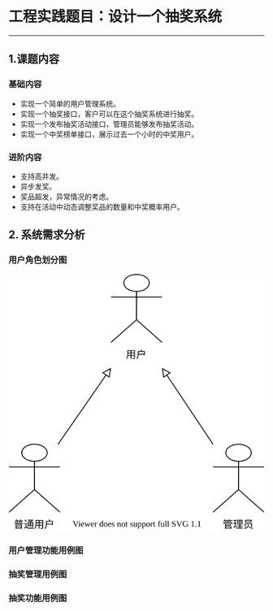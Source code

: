 # 工程实践题目：设计一个抽奖系统

---

## 1.课题内容
### 基础内容  
- 实现一个简单的用户管理系统。
- 实现一个抽奖接口，客户可以在这个抽奖系统进行抽奖。
- 实现一个发布抽奖活动接口，管理员能够发布抽奖活动。
- 实现一个中奖榜单接口，展示过去一个小时的中奖用户。 

### 进阶内容
- 支持高并发。
- 异步发奖。
- 奖品超发，异常情况的考虑。
- 支持在活动中动态调整奖品的数量和中奖概率用户。

## 2. 系统需求分析
### 用户角色划分图

![用户角色划分图](graph/用户角色划分图.svg)

### 用户管理功能用例图

### 抽奖管理用例图

### 抽奖功能用例图


